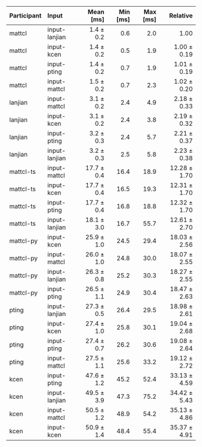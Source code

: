 | Participant | Input | Mean [ms] | Min [ms] | Max [ms] | Relative |
|:---|:---|---:|---:|---:|---:|
| mattcl | input-lanjian | 1.4 ± 0.2 | 0.6 | 2.0 | 1.00 |
| mattcl | input-kcen | 1.4 ± 0.2 | 0.5 | 1.9 | 1.00 ± 0.19 |
| mattcl | input-pting | 1.4 ± 0.2 | 0.7 | 1.9 | 1.01 ± 0.19 |
| mattcl | input-mattcl | 1.5 ± 0.2 | 0.7 | 2.3 | 1.02 ± 0.20 |
| lanjian | input-mattcl | 3.1 ± 0.2 | 2.4 | 4.9 | 2.18 ± 0.33 |
| lanjian | input-kcen | 3.1 ± 0.2 | 2.4 | 3.8 | 2.19 ± 0.32 |
| lanjian | input-pting | 3.2 ± 0.3 | 2.4 | 5.7 | 2.21 ± 0.37 |
| lanjian | input-lanjian | 3.2 ± 0.3 | 2.5 | 5.8 | 2.23 ± 0.38 |
| mattcl-ts | input-mattcl | 17.7 ± 0.4 | 16.4 | 18.9 | 12.28 ± 1.70 |
| mattcl-ts | input-kcen | 17.7 ± 0.4 | 16.5 | 19.3 | 12.31 ± 1.70 |
| mattcl-ts | input-pting | 17.7 ± 0.4 | 16.8 | 18.8 | 12.32 ± 1.70 |
| mattcl-ts | input-lanjian | 18.1 ± 3.0 | 16.7 | 55.7 | 12.61 ± 2.70 |
| mattcl-py | input-kcen | 25.9 ± 1.0 | 24.5 | 29.4 | 18.03 ± 2.56 |
| mattcl-py | input-mattcl | 26.0 ± 1.0 | 24.8 | 30.0 | 18.07 ± 2.55 |
| mattcl-py | input-lanjian | 26.3 ± 0.8 | 25.2 | 30.3 | 18.27 ± 2.55 |
| mattcl-py | input-pting | 26.5 ± 1.1 | 24.9 | 30.4 | 18.47 ± 2.63 |
| pting | input-lanjian | 27.3 ± 0.5 | 26.4 | 29.5 | 18.98 ± 2.61 |
| pting | input-kcen | 27.4 ± 1.0 | 25.8 | 30.1 | 19.04 ± 2.68 |
| pting | input-pting | 27.4 ± 0.7 | 26.2 | 30.6 | 19.08 ± 2.64 |
| pting | input-mattcl | 27.5 ± 1.1 | 25.6 | 33.2 | 19.12 ± 2.72 |
| kcen | input-pting | 47.6 ± 1.2 | 45.2 | 52.4 | 33.13 ± 4.59 |
| kcen | input-lanjian | 49.5 ± 3.9 | 47.3 | 75.2 | 34.42 ± 5.43 |
| kcen | input-mattcl | 50.5 ± 1.2 | 48.9 | 54.2 | 35.13 ± 4.86 |
| kcen | input-kcen | 50.9 ± 1.4 | 48.4 | 55.4 | 35.37 ± 4.91 |
